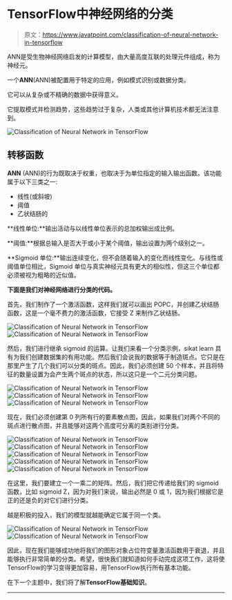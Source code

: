 # TensorFlow中神经网络的分类

> 原文：<https://www.javatpoint.com/classification-of-neural-network-in-tensorflow>

ANN是受生物神经网络启发的计算模型，由大量高度互联的处理元件组成，称为神经元。

一个**ANN**(ANN)被配置用于特定的应用，例如模式识别或数据分类。

它可以从复杂或不精确的数据中获得意义。

它提取模式并检测趋势，这些趋势过于复杂，人类或其他计算机技术都无法注意到。

![Classification of Neural Network in TensorFlow](img/d7c727ed8e2a99976d89aaa731e56268.png)

## 转移函数

**ANN** (ANN)的行为既取决于权重，也取决于为单位指定的输入输出函数。该功能属于以下三类之一:

*   线性(或斜坡)
*   阈值
*   乙状结肠的

**线性单位:**输出活动与以线性单位表示的总加权输出成比例。

**阈值:**根据总输入是否大于或小于某个阈值，输出设置为两个级别之一。

**Sigmoid 单位:**输出连续变化，但不会随着输入的变化而线性变化。与线性或阈值单位相比，Sigmoid 单位与真实神经元具有更大的相似性，但这三个单位都必须被视为粗略的近似值。

**下面是我们对神经网络进行分类的代码。**

首先，我们制作了一个激活函数，这样我们就可以画出 POPC，并创建乙状结肠函数，这是一个毫不费力的激活函数，它接受 Z 来制作乙状结肠。

![Classification of Neural Network in TensorFlow](img/ec071d4ededa6eced416287ed46eceaa.png)
![Classification of Neural Network in TensorFlow](img/073f7434cfe0e822b046e9798c4956f0.png)

然后，我们进行继承 sigmoid 的运算。让我们来看一个分类示例，sikat learn 具有为我们创建数据集的有用功能。然后我们会说我的数据等于制造斑点。它只是在那里产生了几个我们可以分类的斑点。因此，我们必须创建 50 个样本，并且将特征的数量设置为会产生两个斑点的状态，所以这只是一个二元分类问题。

![Classification of Neural Network in TensorFlow](img/736b964339c8847afe0edf157d431f29.png)
![Classification of Neural Network in TensorFlow](img/a7bfe17d7f7275ecb9f940ab154ab070.png)
![Classification of Neural Network in TensorFlow](img/0eada711fe9dd7d422865ddb749d9a50.png)

现在，我们必须创建第 0 列所有行的要素散点图，因此，如果我们对两个不同的斑点进行散点图，并且能够对这两个高度可分离的类别进行分类。

![Classification of Neural Network in TensorFlow](img/6d0d3a6d320118665ea2d4fd7c3499a3.png)
![Classification of Neural Network in TensorFlow](img/221694430dc3aeb2411cb696acc008fa.png)
![Classification of Neural Network in TensorFlow](img/a662d3609450b8f658750d699420277e.png)
![Classification of Neural Network in TensorFlow](img/207b43acbe0092c820147053acb6a1ff.png)
![Classification of Neural Network in TensorFlow](img/a3de6cc660836b77e7ed3ef661d52af8.png)

在这里，我们要建立一个一乘二的矩阵。然后，我们把它传递给我们的 sigmoid 函数，比如 sigmoid Z，因为对我们来说，输出必然是 0 或 1，因为我们根据它是正的还是负的对它们进行分类。

越是积极的投入，我们的模型就越能确定它属于同一个类。

![Classification of Neural Network in TensorFlow](img/942e96b12541515577aed52694add39a.png)
![Classification of Neural Network in TensorFlow](img/e8f2a6b03040f9304d6702610b15dc88.png)

因此，现在我们能够成功地将我们的图形对象占位符变量激活函数用于衰退，并且能够执行非常简单的分类。希望，很快我们就知道如何手动完成这项工作，这将使TensorFlow的学习变得更加容易，用TensorFlow执行所有基本功能。

在下一个主题中，我们将了解**TensorFlow基础知识**。

* * *